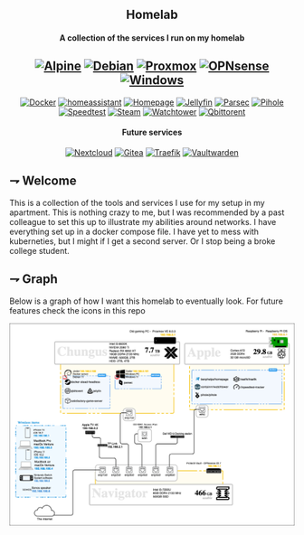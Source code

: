 <div align="center">

## Homelab
#### A collection of the services I run on my homelab

[![Alpine](https://img.shields.io/badge/Alpine-0D597F.svg?style=for-the-badge&logoColor=white&logo=alpinelinux)]([https://www.archlinux.org/](https://www.alpinelinux.org/))
[![Debian](https://img.shields.io/badge/Debian-A81D33.svg?style=for-the-badge&logoColor=white&logo=debian)](https://www.debian.org/)
[![Proxmox](https://img.shields.io/badge/Proxmox-E57000.svg?style=for-the-badge&logoColor=white&logo=proxmox)](https://www.proxmox.com/en/)
[![OPNsense](https://img.shields.io/badge/OPNsense-D94F00.svg?style=for-the-badge&logoColor=white&logo=OPNSense)](https://opnsense.org/)
[![Windows](https://img.shields.io/badge/windows-0078D6.svg?style=for-the-badge&logoColor=white&logo=windows)](https://www.microsoft.com/en-us/windows)
-
[![Docker](https://img.shields.io/badge/Docker-2496ED.svg?style=for-the-badge&logoColor=white&logo=docker)](https://www.docker.com/)
[![homeassistant](https://img.shields.io/badge/home_assistant-18BCF2.svg?style=for-the-badge&logoColor=white&logo=homeassistant)](https://www.home-assistant.io/)
[![Homepage](https://img.shields.io/badge/Homepage-3178C6.svg?style=for-the-badge&logoColor=white&logo=homepage)](https://github.com/gethomepage/homepage)
[![Jellyfin](https://img.shields.io/badge/Jellyfin-00A4DC.svg?style=for-the-badge&logoColor=white&logo=jellyfin)](https://www.jellyfin.com/)
[![Parsec](https://img.shields.io/badge/Parsec-F62E6A.svg?style=for-the-badge&logoColor=white&logo=parsec)](https://parsec.app/)
[![Pihole](https://img.shields.io/badge/Pihole-96060C.svg?style=for-the-badge&logoColor=white&logo=pihole)](https://pi-hole.net/)
[![Speedtest](https://img.shields.io/badge/Speedtest_Tracker-141526.svg?style=for-the-badge&logoColor=white&logo=speedtest)](https://github.com/henrywhitaker3/Speedtest-Tracker)
[![Steam](https://img.shields.io/badge/Steam_headless-000000.svg?style=for-the-badge&logoColor=white&logo=steam)](https://github.com/21st-centuryman/docker-steam-headless)
[![Watchtower](https://img.shields.io/badge/watchtower-175DDC.svg?style=for-the-badge&logoColor=white&logo=watchtower)](https://github.com/containrrr/watchtower)
[![Qbittorent](https://img.shields.io/badge/Qbittorent-2496ED.svg?style=for-the-badge&logoColor=white&logo=qbittorrent)](https://www.qbittorent.com/)

#### Future services
[![Nextcloud](https://img.shields.io/badge/Nextcloud-0082C9.svg?style=for-the-badge&logoColor=white&logo=nextcloud)](https://www.nextcloud.com/)
[![Gitea](https://img.shields.io/badge/Gitea-609926.svg?style=for-the-badge&logoColor=white&logo=gitea)](https://gitea.io/en-us/)
[![Traefik](https://img.shields.io/badge/Traefik-24A1C1.svg?style=for-the-badge&logoColor=white&logo=TraefikProxy)](https://www.traefik.com/)
[![Vaultwarden](https://img.shields.io/badge/Vaultwarden-175DDC.svg?style=for-the-badge&logoColor=white&logo=bitwarden)](https://github.com/dani-garcia/vaultwarden)

</div>

## ⇁  Welcome
This is a collection of the tools and services I use for my setup in my apartment. This is nothing crazy to me, but I was recommended by a past colleague to set this up to illustrate my abilities around networks. I have everything set up in a docker compose file. I have yet to mess with kuberneties, but I might if I get a second server. Or I stop being a broke college student.

## ⇁  Graph
Below is a graph of how I want this homelab to eventually look. 
For future features check the icons in this repo

![Diagram](./docs/homelab.drawio.png)
